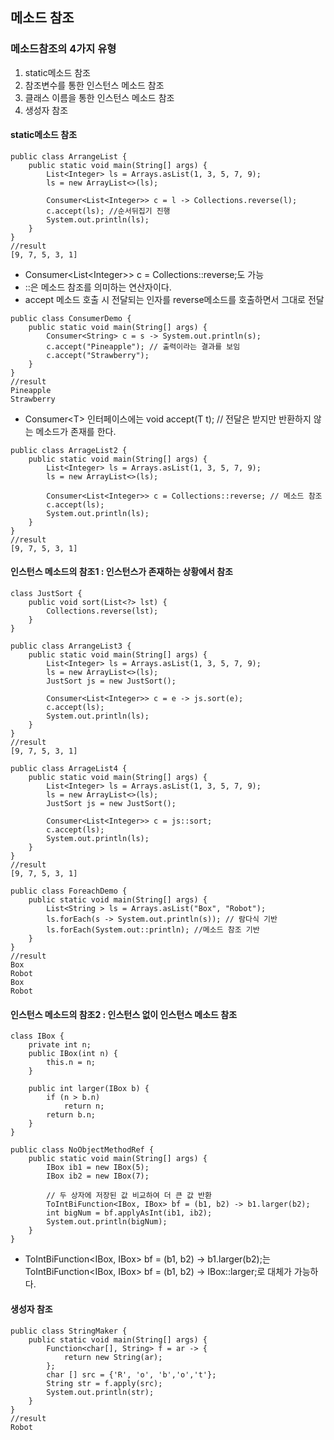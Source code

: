메소드 참조
---

### 메소드참조의 4가지 유형

1. static메소드 참조
2. 참조변수를 통한 인스턴스 메소드 참조
3. 클래스 이름을 통한 인스턴스 메소드 참조
4. 생성자 참조


#### static메소드 참조

```
public class ArrangeList {
    public static void main(String[] args) {
        List<Integer> ls = Arrays.asList(1, 3, 5, 7, 9);
        ls = new ArrayList<>(ls);

        Consumer<List<Integer>> c = l -> Collections.reverse(l);
        c.accept(ls); //순서뒤집기 진행
        System.out.println(ls);
    }
}
//result
[9, 7, 5, 3, 1]
```

- Consumer\<List\<Integer>> c = Collections::reverse;도 가능
- ::은 메소드 참조를 의미하는 연산자이다.
- accept 메소드 호출 시 전달되는 인자를 reverse메소드를 호출하면서 그대로 전달

```
public class ConsumerDemo {
    public static void main(String[] args) {
        Consumer<String> c = s -> System.out.println(s);
        c.accept("Pineapple"); // 출력이라는 결과를 보임
        c.accept("Strawberry");
    }
}
//result
Pineapple
Strawberry
```
- Consumer\<T> 인터페이스에는 void accept(T t); // 전달은 받지만 반환하지 않는 메소드가 존재를 한다.

```
public class ArrageList2 {
    public static void main(String[] args) {
        List<Integer> ls = Arrays.asList(1, 3, 5, 7, 9);
        ls = new ArrayList<>(ls);

        Consumer<List<Integer>> c = Collections::reverse; // 메소드 참조
        c.accept(ls);
        System.out.println(ls);
    }
}
//result
[9, 7, 5, 3, 1]
```

#### 인스턴스 메소드의 참조1 : 인스턴스가 존재하는 상황에서 참조

```
class JustSort {
    public void sort(List<?> lst) {
        Collections.reverse(lst);
    }
}

public class ArrangeList3 {
    public static void main(String[] args) {
        List<Integer> ls = Arrays.asList(1, 3, 5, 7, 9);
        ls = new ArrayList<>(ls);
        JustSort js = new JustSort();

        Consumer<List<Integer>> c = e -> js.sort(e);
        c.accept(ls);
        System.out.println(ls);
    }
}
//result
[9, 7, 5, 3, 1]
```
```
public class ArrageList4 {
    public static void main(String[] args) {
        List<Integer> ls = Arrays.asList(1, 3, 5, 7, 9);
        ls = new ArrayList<>(ls);
        JustSort js = new JustSort();

        Consumer<List<Integer>> c = js::sort;
        c.accept(ls);
        System.out.println(ls);
    }
}
//result
[9, 7, 5, 3, 1]
```

```
public class ForeachDemo {
    public static void main(String[] args) {
        List<String > ls = Arrays.asList("Box", "Robot");
        ls.forEach(s -> System.out.println(s)); // 람다식 기반
        ls.forEach(System.out::println); //메소드 참조 기반
    }
}
//result
Box
Robot
Box
Robot

```

#### 인스턴스 메소드의 참조2 : 인스턴스 없이 인스턴스 메소드 참조

```
class IBox {
    private int n;
    public IBox(int n) {
        this.n = n;
    }

    public int larger(IBox b) {
        if (n > b.n)
            return n;
        return b.n;
    }
}

public class NoObjectMethodRef {
    public static void main(String[] args) {
        IBox ib1 = new IBox(5);
        IBox ib2 = new IBox(7);

        // 두 상자에 저장된 값 비교하여 더 큰 값 반환
        ToIntBiFunction<IBox, IBox> bf = (b1, b2) -> b1.larger(b2);
        int bigNum = bf.applyAsInt(ib1, ib2);
        System.out.println(bigNum);
    }
}
```
- ToIntBiFunction<IBox, IBox> bf = (b1, b2) -> b1.larger(b2);는 ToIntBiFunction<IBox, IBox> bf = (b1, b2) -> IBox::larger;로 대체가 가능하다.

#### 생성자 참조

```
public class StringMaker {
    public static void main(String[] args) {
        Function<char[], String> f = ar -> {
            return new String(ar);
        };
        char [] src = {'R', 'o', 'b','o','t'};
        String str = f.apply(src);
        System.out.println(str);
    }
}
//result
Robot
```
